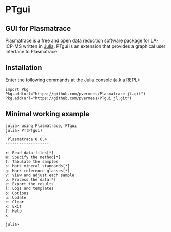 # PTgui

## GUI for Plasmatrace

Plasmatrace is a free and open data reduction software package for
LA-ICP-MS written in [Julia](https://julialang.org/). PTgui is an
extension that provides a graphical user interface to Plasmatrace.

## Installation

Enter the following commands at the Julia console (a.k.a REPL):

```
import Pkg
Pkg.add(url="https://github.com/pvermees/Plasmatrace.jl.git")
Pkg.add(url="https://github.com/pvermees/PTgui.jl.git")
```

## Minimal working example

```
julia> using Plasmatrace, PTgui
julia> PT(PTgui)
-------------------
 Plasmatrace 0.6.4
-------------------

r: Read data files[*]
m: Specify the method[*]
t: Tabulate the samples
s: Mark mineral standards[*]
g: Mark reference glasses[*]
v: View and adjust each sample
p: Process the data[*]
e: Export the results
l: Logs and templates
o: Options
u: Update
c: Clear
x: Exit
?: Help
x

julia> 
```


